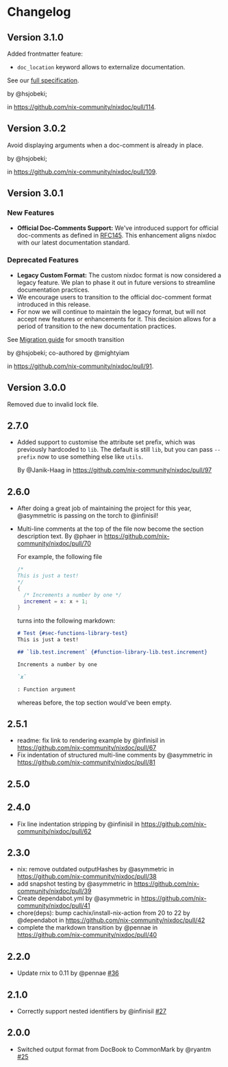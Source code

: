 # Changelog

## Version 3.1.0

Added frontmatter feature:

- `doc_location` keyword allows to externalize documentation.

See our [full specification](./doc/frontmatter.md).

by @hsjobeki;

in https://github.com/nix-community/nixdoc/pull/114.

## Version 3.0.2

Avoid displaying arguments when a doc-comment is already in place.

by @hsjobeki;

in https://github.com/nix-community/nixdoc/pull/109.

## Version 3.0.1

### New Features

- **Official Doc-Comments Support:** We've introduced support for official doc-comments as defined in [RFC145](https://github.com/NixOS/rfcs/pull/145). This enhancement aligns nixdoc with our latest documentation standard.

### Deprecated Features

- **Legacy Custom Format:** The custom nixdoc format is now considered a legacy feature. We plan to phase it out in future versions to streamline documentation practices.
- We encourage users to transition to the official doc-comment format introduced in this release.
- For now we will continue to maintain the legacy format, but will not accept new features or enhancements for it. This decision allows for a period of transition to the new documentation practices.

See [Migration guide](./doc/migration.md) for smooth transition

  by @hsjobeki; co-authored by @mightyiam

  in https://github.com/nix-community/nixdoc/pull/91.

## Version 3.0.0

Removed due to invalid lock file.

## 2.7.0

- Added support to customise the attribute set prefix, which was previously hardcoded to `lib`.
  The default is still `lib`, but you can pass `--prefix` now to use something else like `utils`.

  By @Janik-Haag in https://github.com/nix-community/nixdoc/pull/97

## 2.6.0

- After doing a great job of maintaining the project for this year, @asymmetric is passing on the torch to @infinisil!
- Multi-line comments at the top of the file now become the section description text.
  By @phaer in https://github.com/nix-community/nixdoc/pull/70

  For example, the following file
  ```nix
  /*
  This is just a test!
  */
  {
    /* Increments a number by one */
    increment = x: x + 1;
  }
  ```

  turns into the following markdown:

  ```markdown
  # Test {#sec-functions-library-test}
  This is just a test!

  ## `lib.test.increment` {#function-library-lib.test.increment}

  Increments a number by one

  `x`

  : Function argument
  ```

  whereas before, the top section would've been empty.

## 2.5.1

- readme: fix link to rendering example by @infinisil in https://github.com/nix-community/nixdoc/pull/67
- Fix indentation of structured multi-line comments by @asymmetric in https://github.com/nix-community/nixdoc/pull/81

## 2.5.0

## 2.4.0

- Fix line indentation stripping by @infinisil in https://github.com/nix-community/nixdoc/pull/62

## 2.3.0

- nix: remove outdated outputHashes by @asymmetric in https://github.com/nix-community/nixdoc/pull/38
- add snapshot testing by @asymmetric in https://github.com/nix-community/nixdoc/pull/39
- Create dependabot.yml by @asymmetric in https://github.com/nix-community/nixdoc/pull/41
- chore(deps): bump cachix/install-nix-action from 20 to 22 by @dependabot in https://github.com/nix-community/nixdoc/pull/42
- complete the markdown transition by @pennae in https://github.com/nix-community/nixdoc/pull/40

## 2.2.0

- Update rnix to 0.11 by @pennae [#36](https://github.com/nix-community/nixdoc/pull/36)

## 2.1.0

- Correctly support nested identifiers by @infinisil [#27](https://github.com/nix-community/nixdoc/pull/27)

## 2.0.0

- Switched output format from DocBook to CommonMark by @ryantm [#25](https://github.com/nix-community/nixdoc/pull/25)
